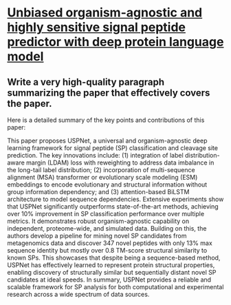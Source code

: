 # [Unbiased organism-agnostic and highly sensitive signal peptide predictor   with deep protein language model](https://arxiv.org/abs/2312.08987)

## Write a very high-quality paragraph summarizing the paper that effectively covers the paper.

 Here is a detailed summary of the key points and contributions of this paper:

This paper proposes USPNet, a universal and organism-agnostic deep learning framework for signal peptide (SP) classification and cleavage site prediction. The key innovations include: (1) integration of label distribution-aware margin (LDAM) loss with reweighting to address data imbalance in the long-tail label distribution; (2) incorporation of multi-sequence alignment (MSA) transformer or evolutionary scale modeling (ESM) embeddings to encode evolutionary and structural information without group information dependency; and (3) attention-based BiLSTM architecture to model sequence dependencies. Extensive experiments show that USPNet significantly outperforms state-of-the-art methods, achieving over 10% improvement in SP classification performance over multiple metrics. It demonstrates robust organism-agnostic capability on independent, proteome-wide, and simulated data. Building on this, the authors develop a pipeline for mining novel SP candidates from metagenomics data and discover 347 novel peptides with only 13% max sequence identity but mostly over 0.8 TM-score structural similarity to known SPs. This showcases that despite being a sequence-based method, USPNet has effectively learned to represent protein structural properties, enabling discovery of structurally similar but sequentially distant novel SP candidates at ideal speeds. In summary, USPNet provides a reliable and scalable framework for SP analysis for both computational and experimental research across a wide spectrum of data sources.
